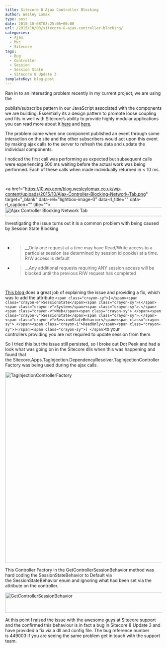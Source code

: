 ```yaml
---
title: Sitecore 8 Ajax Controller Blocking
author: Wesley Lomax
type: post
date: 2015-10-08T08:25:06+00:00
url: /2015/10/08/sitecore-8-ajax-controller-blocking/
categories:
  - Ajax
  - Mvc
  - Sitecore
tags:
  - Bug
  - Controller
  - Session
  - Session State
  - Sitecore 8 Update 3
templateKey: blog-post
---
```

Ran in to an interesting problem recently in my current project, we are using the
  
publish/subscribe pattern in our JavaScript associated with the components we are building. Essentially its a design pattern to promote loose coupling and fits in well with Sitecore&#8217;s ability to provide highly modular applications you can read more about it <a href="http://blog.mgechev.com/2013/04/24/why-to-use-publishsubscribe-in-javascript/" target="_blank">here</a> and <a href="http://davidwalsh.name/pubsub-javascript" target="_blank">here</a>.

The problem came when one component published an event through some interaction on the site and the other subscribers would act upon this event by making ajax calls to the server to refresh the data and update the individual components.

I noticed the first call was performing as expected but subsequent calls were experiencing 500 ms waiting before the actual work was being performed. Each of these calls when made individually returned in < 10 ms.

&nbsp;

<a href="https://i0.wp.com/blog.wesleylomax.co.uk/wp-content/uploads/2015/10/Ajax-Controller-Blocking-Network-Tab.png" target="\_blank" data-rel="lightbox-image-0" data-rl\_title="" data-rl_caption="" title=""><img class="alignnone wp-image-68 size-full" src="https://i0.wp.com/blog.wesleylomax.co.uk/wp-content/uploads/2015/10/Ajax-Controller-Blocking-Network-Tab.png?resize=640%2C29" alt="Ajax Controller Blocking Network Tab" width="640" height="29" srcset="https://i0.wp.com/blog.wesleylomax.co.uk/wp-content/uploads/2015/10/Ajax-Controller-Blocking-Network-Tab.png?w=1895 1895w, https://i0.wp.com/blog.wesleylomax.co.uk/wp-content/uploads/2015/10/Ajax-Controller-Blocking-Network-Tab.png?resize=300%2C13 300w, https://i0.wp.com/blog.wesleylomax.co.uk/wp-content/uploads/2015/10/Ajax-Controller-Blocking-Network-Tab.png?resize=1024%2C46 1024w, https://i0.wp.com/blog.wesleylomax.co.uk/wp-content/uploads/2015/10/Ajax-Controller-Blocking-Network-Tab.png?w=1280 1280w" sizes="(max-width: 640px) 100vw, 640px" data-recalc-dims="1" /></a>

Investigating the issue turns out it is a common problem with being caused by Session State Blocking

&nbsp;

  * > __Only one request at a time may have Read/Write access to a particular session (as determined by session id cookie) at a time. R/W access is default

  * > __Any additional requests requiring ANY session access will be blocked until the previous R/W request has completed

&nbsp;

<a href="http://johnculviner.com/asp-net-concurrent-ajax-requests-and-session-state-blocking/" target="_blank">This blog </a>does a great job of explaining the issue and providing a fix, which was to add the attribute `<span class="crayon-sy">[</span><span class="crayon-e">SessionState</span><span class="crayon-sy">(</span><span class="crayon-v">System</span><span class="crayon-sy">.</span><span class="crayon-v">Web</span><span class="crayon-sy">.</span><span class="crayon-v">SessionState</span><span class="crayon-sy">.</span><span class="crayon-v">SessionStateBehavior</span><span class="crayon-sy">.</span><span class="crayon-i">ReadOnly</span><span class="crayon-sy">)</span><span class="crayon-sy">] </span>`to your controllers providing you are not required to update session from them.

So I tried this but the issue still persisted, so I broke out Dot Peek and had a look what was going on in the Sitecore dlls when this was happening and found that the Sitecore.Apps.TagInjection.DependencyResolver.TagInjectionControllerFactory was being used during the ajax calls.

<img class="alignnone wp-image-70 size-full" src="https://i2.wp.com/blog.wesleylomax.co.uk/wp-content/uploads/2015/10/TagInjectionControllerFactory.png?resize=640%2C615" alt="TagInjectionControllerFactory" width="640" height="615" srcset="https://i2.wp.com/blog.wesleylomax.co.uk/wp-content/uploads/2015/10/TagInjectionControllerFactory.png?w=653 653w, https://i2.wp.com/blog.wesleylomax.co.uk/wp-content/uploads/2015/10/TagInjectionControllerFactory.png?resize=300%2C288 300w" sizes="(max-width: 640px) 100vw, 640px" data-recalc-dims="1" />

This Controller Factory in the GetControllerSessionBehavior method was hard coding the SessionStateBehavior to Default via the SessionStateBehavior enum and ignoring what had been set via the attribute on the controller.

<img class="alignnone wp-image-69 size-full" src="https://i0.wp.com/blog.wesleylomax.co.uk/wp-content/uploads/2015/10/GetControllerSessionBehavior.png?resize=640%2C65" alt="GetControllerSessionBehavior" width="640" height="65" srcset="https://i0.wp.com/blog.wesleylomax.co.uk/wp-content/uploads/2015/10/GetControllerSessionBehavior.png?w=878 878w, https://i0.wp.com/blog.wesleylomax.co.uk/wp-content/uploads/2015/10/GetControllerSessionBehavior.png?resize=300%2C30 300w" sizes="(max-width: 640px) 100vw, 640px" data-recalc-dims="1" />

At this point I raised the issue with the awesome guys at Sitecore support and the confirmed this behaviour is in fact a bug in Sitecore 8 Update 3 and have provided a fix via a dll and config file. The bug reference number is 449003 if you are seeing the same problem get in touch with the support team.